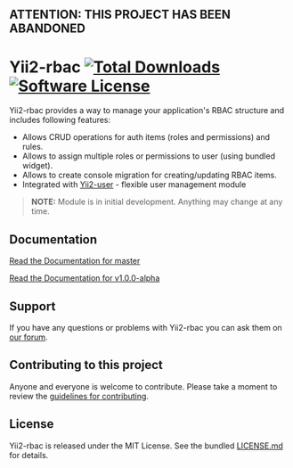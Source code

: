 ATTENTION: THIS PROJECT HAS BEEN ABANDONED
------------------------------------------

# Yii2-rbac [![Total Downloads](https://img.shields.io/packagist/dt/dektrium/yii2-rbac.svg?style=flat-square)](https://packagist.org/packages/dektrium/yii2-rbac) [![Software License](https://img.shields.io/badge/license-MIT-brightgreen.svg?style=flat-square)](LICENSE.md)

Yii2-rbac provides a way to manage your application's RBAC structure and includes following features:

- Allows CRUD operations for auth items (roles and permissions) and rules.
- Allows to assign multiple roles or permissions to user (using bundled widget).
- Allows to create console migration for creating/updating RBAC items.
- Integrated with [Yii2-user](https://github.com/dektrium/yii2-user) - flexible user management module

> **NOTE:** Module is in initial development. Anything may change at any time.

## Documentation

[Read the Documentation for master](docs/README.md)

[Read the Documentation for v1.0.0-alpha](https://github.com/dektrium/yii2-rbac/blob/1.0.0-alpha/docs/README.md)

## Support

If you have any questions or problems with Yii2-rbac you can ask them on [our forum](http://dektrium.com).

## Contributing to this project

Anyone and everyone is welcome to contribute. Please take a moment to review the
[guidelines for contributing](.github/CONTRIBUTING.md).

## License

Yii2-rbac is released under the MIT License. See the bundled [LICENSE.md](LICENSE.md) for details.
